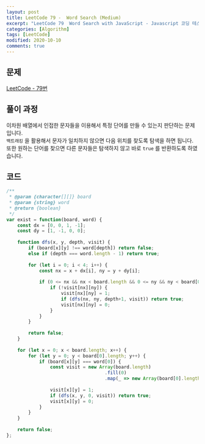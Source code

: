 ```yaml
---
layout: post
title: LeetCode 79 -  Word Search (Medium)
excerpt: "LeetCode 79  Word Search with JavaScript - Javascript 코딩 테스트 대비"
categories: [Algorithm]
tags: [LeetCode]
modified: 2020-10-10
comments: true
---
```


## 문제

[LeetCode - 79번](https://leetcode.com/problems/word-search/)

## 풀이 과정

이차원 배열에서 인접한 문자들을 이용해서 특정 단어를 만들 수 있는지 판단하는 문제입니다. <br>
`백트래킹` 을 활용해서 문자가 일치하지 않으면 다음 위치를 찾도록 탐색을 하면 됩니다. <br>
또한 원하는 단어를 찾으면 다른 문자들은 탐색하지 않고 바로 `true` 를 반환하도록 하였습니다. <br>

## 코드

```javascript
/**
 * @param {character[][]} board
 * @param {string} word
 * @return {boolean}
 */
var exist = function(board, word) {
    const dx = [0, 0, 1, -1];
    const dy = [1, -1, 0, 0];
    
    function dfs(x, y, depth, visit) {
        if (board[x][y] !== word[depth]) return false;
        else if (depth === word.length - 1) return true;
        
        for (let i = 0; i < 4; i++) {
            const nx = x + dx[i], ny = y + dy[i];
            
            if (0 <= nx && nx < board.length && 0 <= ny && ny < board[0].length) {
                if (!visit[nx][ny]) {
                    visit[nx][ny] = 1;
                    if (dfs(nx, ny, depth+1, visit)) return true;
                    visit[nx][ny] = 0;
                }
            }
        }
        
        return false;
    }
    
    for (let x = 0; x < board.length; x++) {
        for (let y = 0; y < board[0].length; y++) {
            if (board[x][y] === word[0]) {
                const visit = new Array(board.length)
                                    .fill(0)
                                    .map(_ => new Array(board[0].length).fill(0));
                
                visit[x][y] = 1;
                if (dfs(x, y, 0, visit)) return true;
                visit[x][y] = 0;
            }
        }
    }
    
    return false;
};
```

